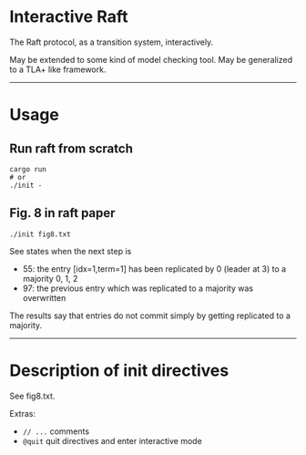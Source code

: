 # Interactive Raft
The Raft protocol, as a transition system, interactively.

May be extended to some kind of model checking tool.
May be generalized to a TLA+ like framework.

----------------

# Usage
## Run raft from scratch
```
cargo run
# or
./init -
```

## Fig. 8 in raft paper
```
./init fig8.txt
```

See states when the next step is
* 55: the entry [idx=1,term=1] has been replicated by 0 (leader at 3) to a majority 0, 1, 2
* 97: the previous entry which was replicated to a majority was overwritten

The results say that entries do not commit simply by getting replicated to a majority.

----------------

# Description of init directives
See fig8.txt.

Extras:
* `// ...` comments
* `@quit` quit directives and enter interactive mode
